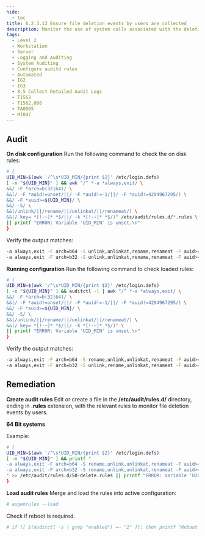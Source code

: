 ```yaml
---
hide:
  - toc
title: 6.2.3.13 Ensure file deletion events by users are collected
description: Monitor the use of system calls associated with the deletion or renaming of files and file attributes.
tags:
  - Level 2
  - Workstation
  - Server
  - Logging and Auditing
  - System Auditing
  - Configure auditd rules
  - Automated
  - IG2
  - IG3
  - 8.5 Collect Detailed Audit Logs
  - T1562
  - T1562.006
  - TA0005
  - M1047
---
```


## Audit
**On disk configuration**
Run the following command to check the on disk rules:
```bash
# {
UID_MIN=$(awk '/^\s*UID_MIN/{print $2}' /etc/login.defs)
[ -n "${UID_MIN}" ] && awk "/^ *-a *always,exit/ \
&&/ -F *arch=b(32|64)/ \
&&(/ -F *auid!=unset/||/ -F *auid!=-1/||/ -F *auid!=4294967295/) \
&&/ -F *auid>=${UID_MIN}/ \
&&/ -S/ \
&&(/unlink/||/rename/||/unlinkat/||/renameat/) \
&&(/ key= *[!-~]* *$/||/ -k *[!-~]* *$/)" /etc/audit/rules.d/*.rules \
|| printf "ERROR: Variable 'UID_MIN' is unset.\n"
}
```

Verify the output matches:
```bash
-a always,exit -F arch=b64 -S unlink,unlinkat,rename,renameat -F auid>=1000 -F auid!=unset -k delete
-a always,exit -F arch=b32 -S unlink,unlinkat,rename,renameat -F auid>=1000 -F auid!=unset -k delete
```

**Running configuration**
Run the following command to check loaded rules:
```bash
# {
UID_MIN=$(awk '/^\s*UID_MIN/{print $2}' /etc/login.defs)
[ -n "${UID_MIN}" ] && auditctl -l | awk "/^ *-a *always,exit/ \
&&/ -F *arch=b(32|64)/ \
&&(/ -F *auid!=unset/||/ -F *auid!=-1/||/ -F *auid!=4294967295/) \
&&/ -F *auid>=${UID_MIN}/ \
&&/ -S/ \
&&(/unlink/||/rename/||/unlinkat/||/renameat/) \
&&(/ key= *[!-~]* *$/||/ -k *[!-~]* *$/)" \
|| printf "ERROR: Variable 'UID_MIN' is unset.\n"
}
```

Verify the output matches:
```bash
-a always,exit -F arch=b64 -S rename,unlink,unlinkat,renameat -F auid>=1000 -F auid!=-1 -F key=delete
-a always,exit -F arch=b32 -S unlink,rename,unlinkat,renameat -F auid>=1000 -F auid!=-1 -F key=delete
```

## Remediation
**Create audit rules**
Edit or create a file in the **/etc/audit/rules.d/** directory, ending in **.rules** extension, with the relevant rules to monitor file deletion events by users.

**64 Bit systems**

Example:
```bash
# {
UID_MIN=$(awk '/^\s*UID_MIN/{print $2}' /etc/login.defs)
[ -n "${UID_MIN}" ] && printf "
-a always,exit -F arch=b64 -S rename,unlink,unlinkat,renameat -F auid>=${UID_MIN} -F auid!=unset -F key=delete
-a always,exit -F arch=b32 -S rename,unlink,unlinkat,renameat -F auid>=${UID_MIN} -F auid!=unset -F key=delete
" >> /etc/audit/rules.d/50-delete.rules || printf "ERROR: Variable 'UID_MIN' is unset.\n"
}
```

**Load audit rules**
Merge and load the rules into active configuration:
```bash
# augenrules --load
```

Check if reboot is required.
```bash
# if [[ $(auditctl -s | grep "enabled") =~ "2" ]]; then printf "Reboot required to load rules\n"; fi
```
